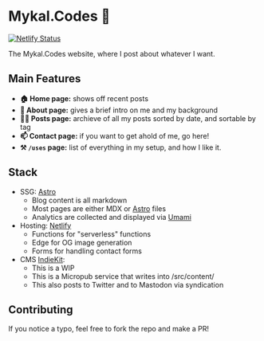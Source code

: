 # Mykal.Codes 💾

[![Netlify Status](https://api.netlify.com/api/v1/badges/5e833c04-f27a-4e60-b4f7-8bd3a70e16c2/deploy-status)](https://app.netlify.com/sites/mykal-codes/deploys)

The Mykal.Codes website, where I post about whatever I want.

## Main Features

- **🏠 Home page:** shows off recent posts
- **🤔 About page:** gives a brief intro on me and my background
- **✍🏻 Posts page:** archieve of all my posts sorted by date, and sortable by tag
- **📫 Contact page:** if you want to get ahold of me, go here!
- **⚒️ `/uses` page:** list of everything in my setup, and how I like it.

## Stack

- SSG: [Astro](https://astro.build)
  - Blog content is all markdown
  - Most pages are either MDX or [Astro](https://astro.build) files
  - Analytics are collected and displayed via [Umami](https://umami.is)
- Hosting: [Netlify](https://netlify.com)
  - Functions for "serverless" functions
  - Edge for OG image generation
  - Forms for handling contact forms
- CMS [IndieKit](https://getindiekit.com):
  - This is a WIP
  - This is a Micropub service that writes into /src/content/
  - This also posts to Twitter and to Mastodon via syndication

## Contributing

If you notice a typo, feel free to fork the repo and make a PR!

